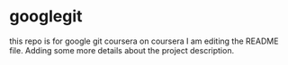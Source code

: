 # googlegit
this repo is for google git coursera on coursera
I am editing the README file. Adding some more details about the project description.
